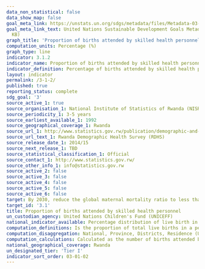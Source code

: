 ```yaml
---
data_non_statistical: false
data_show_map: false
goal_meta_link: https://unstats.un.org/sdgs/metadata/files/Metadata-03-01-02.pdf
goal_meta_link_text: United Nations Sustainable Development Goals Metadata (PDF 374
  KB)
graph_title: 'Proportion of births attended by skilled health personnel'
computation_units: Percentage (%)
graph_type: line
indicator: 3.1.2
indicator_name: Proportion of births attended by skilled health personnel
indicator_definition: Percentage of births attended by skilled health personnel (generally doctors, nurses or midwives) is the percentage of deliveries attended by health personnel trained in providing lifesaving obstetric care, including giving the necessary supervision, care and advice to women during pregnancy, labour and the post-partum period, conducting deliveries on their own, and caring for newborns. Traditional birth attendants, even if they receive a short training course, are not included.
layout: indicator
permalink: /3-1-2/
published: true
reporting_status: complete
sdg_goal: '3'
source_active_1: true
source_organisation_1: National Institute of Statistics of Rwanda (NISR)
source_periodicity_1: 3-5 years
source_earliest_available_1: 1992
source_geographical_coverage_1: Rwanda
source_url_1: http://www.statistics.gov.rw/publication/demographic-and-health-survey-20142015-final-report
source_url_text_1: Rwanda Demographic Health Survey (RDHS) 
source_release_date_1: 2014/15
source_next_release_1: TBD
source_statistical_classification_1: Official
source_contact_1: http://www.statistics.gov.rw/
source_other_info_1: info@statistics.gov.rw
source_active_2: false
source_active_3: false
source_active_4: false
source_active_5: false
source_active_6: false
target: By 2030, reduce the global maternal mortality ratio to less than 70 per 100,000 live births
target_id: '3.1'
title: Proportion of births attended by skilled health personnel
un_custodian_agency: United Nations Children's Fund (UNICEFF)
national_indicator_available: Percentage distribution of live birth in the five years preceding the survey by person providing assistance during delivery, according to background characteristics 
computation_definitions: Is the proportion of total live births in a period that are attended by a skilled birth attendant trained in providing lifesaving obstetric care. 
computation_disaggregation: National, Province, Districts, Residence (Urban/ Rural), Mother’s age at birth, Birth order, Mother’s education level, Place of Delivery (Health facility, Elsewhere), Wealth quintiles
computation_calculations: Calculated as the number of births attended by skilled health personnel (doctors, nurses or midwives) divided by the total number of births in the same period and multiplied by 100.
national_geographical_coverage: Rwanda
un_designated_tier: 'Tier I'
indicator_sort_order: 03-01-02
---
```

